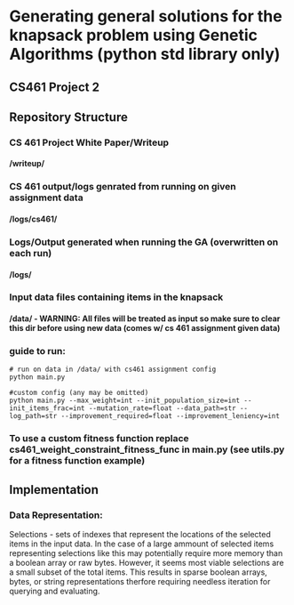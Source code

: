 # Generating general solutions for the knapsack problem using Genetic Algorithms (python std library only)
## CS461 Project 2

## Repository Structure
### CS 461 Project White Paper/Writeup
#### /writeup/
### CS 461 output/logs genrated from running on given assignment data
#### /logs/cs461/
### Logs/Output generated when running the GA (overwritten on each run)
#### /logs/
### Input data files containing items in the knapsack
#### /data/ - WARNING: All files will be treated as input so make sure to clear this dir before using new data (comes w/ cs 461 assignment given data)

### guide to run:
```
# run on data in /data/ with cs461 assignment config
python main.py

#custom config (any may be omitted)
python main.py --max_weight=int --init_population_size=int --init_items_frac=int --mutation_rate=float --data_path=str --log_path=str --improvement_required=float --improvement_leniency=int
```
### To use a custom fitness function replace cs461_weight_constraint_fitness_func in main.py (see utils.py for a fitness function example)
## Implementation 
### Data Representation:
Selections - sets of indexes that represent the locations of the selected items in the input data.  In the case of a large ammount of selected items representing selections like this may potentially require more memory than a boolean array or raw bytes.  However, it seems most viable selections are a small subset of the total items. This results in sparse boolean arrays, bytes, or string representations therfore requiring needless iteration for querying and evaluating.